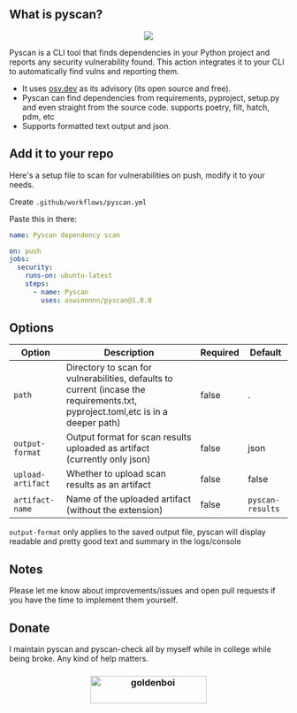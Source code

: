 ## What is pyscan?

<center><img src="https://i.imgur.com/wxD7uTN.png" height="auto" width="auto"></center>


Pyscan is a CLI tool that finds dependencies in your Python project and reports any security vulnerability found. This action integrates it to your CLI to automatically find vulns and reporting them.

- It uses [osv.dev](https://osv.dev/) as its advisory (its open source and free).
- Pyscan can find dependencies from requirements, pyproject, setup.py and even straight from the source code. supports poetry, filt, hatch, pdm, etc
- Supports formatted text output and json.

## Add it to your repo

Here's a setup file to scan for vulnerabilities on push, modify it to your needs.

Create `.github/workflows/pyscan.yml`

Paste this in there:
```yaml
name: Pyscan dependency scan

on: push
jobs:
  security:
    runs-on: ubuntu-latest
    steps:
      - name: Pyscan 
        uses: aswinnnnn/pyscan@1.0.0
```

## Options

| Option              | Description | Required | Default |
| --------             | ------- | -------- | ------- | 
| `path`               |Directory to scan for vulnerabilities, defaults to current (incase the requirements.txt, pyproject.toml,etc is in a deeper path)         |  false  | .        |
| `output-format`      |Output format for scan results uploaded as artifact (currently only json)         | false         |   json      |
| `upload-artifact`    | Whether to upload scan results as an artifact |  false       |     false  |
| `artifact-name`      | Name of the uploaded artifact (without the extension)        |      false    |    `pyscan-results`     |

`output-format` only applies to the saved output file, pyscan will display readable and pretty good text and summary in the logs/console

## Notes

Please let me know about improvements/issues and open pull requests if you have the time to implement them yourself.

## Donate

I maintain pyscan and pyscan-check all by myself while in college while being broke. Any kind of help matters.

<h3 align="center"><a href="https://ko-fi.com/aswinnnn"> <img align="center" src="https://cdn.ko-fi.com/cdn/kofi3.png?v=3" height="50" width="210" alt="goldenboi" /></a></h3>


